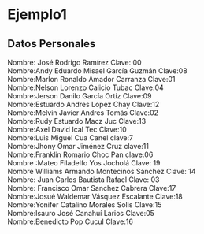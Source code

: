 # Ejemplo1 <br>
## Datos Personales<br>
Nombre: José Rodrigo Ramírez
Clave: 00 <br>
Nombre:Andy Eduardo Misael García Guzmán
Clave:08<br>
Nombre:Marlon Ronaldo Amador Carranza
Clave:01<br>
Nombre:Nelson Lorenzo Calicio Tubac
Clave:04<br>
Nombre:Jerson Danilo García Ortíz
Clave:09<br>
Nombre:Estuardo Andres Lopez Chay
Clave:12<br>
Nombre:Melvin Javier Andres Tomás
Clave:02<br>
Nombre:Rudy Estuardo Macz Juc
Clave:13<br>
Nombre:Axel David Ical Tec
Clave:10<br>
Nombre:Luis Miguel Cua Canel
clave:7<br>
Nombre:Jhony Omar Jiménez Cruz
clave:11<br>
Nombre:Franklin Romario Choc Pan
clave:06<br>
Nombre :Mateo Filadelfo Yos Jocholá
Clave: 19<br>
Nombre Williams Armando Montecinos Sánchez
Clave: 14<br>
Nombre: Juan Carlos Bautista Rafael
Clave: 03<br>
Nombre: Francisco Omar Sanchez Cabrera
Clave:17<br>
Nombre:Josué Waldemar Vásquez Escalante
Clave:18<br>
Nombre:Yonifer Catalino Morales Solis
Clave:15<br>
Nombre:Isauro José Canahuí Larios
Clave:05<br>
Nombre:Benedicto Pop Cucul
Clave:16<br>